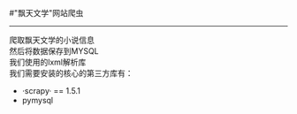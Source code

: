 #"飘天文学"网站爬虫
***
爬取飘天文学的小说信息  
然后将数据保存到MYSQL  
我们使用的lxml解析库  
我们需要安装的核心的第三方库有：
*   ·scrapy· == 1.5.1
*   pymysql

